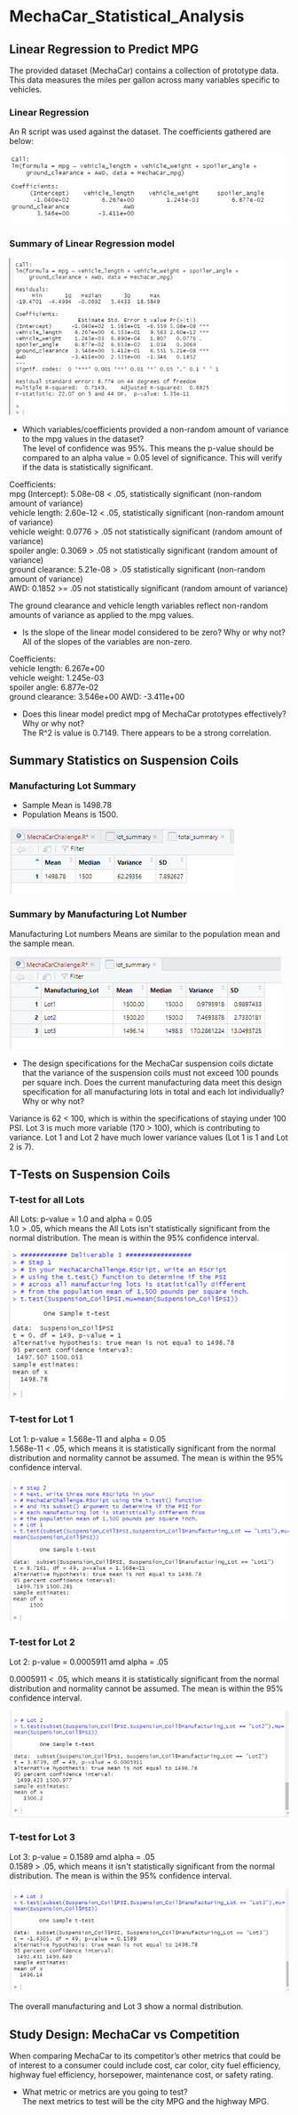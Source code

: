 # MechaCar_Statistical_Analysis

## Linear Regression to Predict MPG
The provided dataset (MechaCar) contains a collection of prototype data.  This data measures the miles per gallon across many variables specific to vehicles.

### Linear Regression
An R script was used against the dataset.  The coefficients gathered are below:  

![Pic 1](https://github.com/amitchub/MechaCar_Statistical_Analysis/blob/main/Images/Image001.PNG)

### Summary of Linear Regression model

![Pic 2](https://github.com/amitchub/MechaCar_Statistical_Analysis/blob/main/Images/Image002.PNG)

- Which variables/coefficients provided a non-random amount of variance to the mpg values in the dataset?       
The level of confidence was 95%.  This means the p-value should be compared to an alpha value = 0.05 level of significance.  This will verify if the data is statistically significant.     

Coefficients:      
mpg (Intercept): 5.08e-08 < .05, statistically significant (non-random amount of variance)     
vehicle length: 2.60e-12 < .05, statistically significant (non-random amount of variance)     
vehicle weight: 0.0776 > .05 not statistically significant (random amount of variance)     
spoiler angle: 0.3069 > .05 not statistically significant (random amount of variance)     
ground clearance: 5.21e-08 > .05 statistically significant (non-random amount of variance)    
AWD: 0.1852 >= .05 not statistically significant (random amount of variance)      

The ground clearance and vehicle length variables reflect non-random amounts of variance as applied to the mpg values.    

- Is the slope of the linear model considered to be zero? Why or why not?    
All of the slopes of the variables are non-zero.    

Coefficients:    
vehicle length: 6.267e+00    
vehicle weight: 1.245e-03  
spoiler angle: 6.877e-02  
ground clearance: 3.546e+00 
AWD: -3.411e+00  

- Does this linear model predict mpg of MechaCar prototypes effectively? Why or why not?    
The R^2 is value is 0.7149.  There appears to be a strong correlation.

## Summary Statistics on Suspension Coils
### Manufacturing Lot Summary
- Sample Mean is 1498.78
- Population Means is 1500.

![Pic 3](https://github.com/amitchub/MechaCar_Statistical_Analysis/blob/main/Images/Image003.PNG)

### Summary by Manufacturing Lot Number
Manufacturing Lot numbers Means are similar to the population mean and the sample mean.  

![Pic 4](https://github.com/amitchub/MechaCar_Statistical_Analysis/blob/main/Images/Image004.PNG)

- The design specifications for the MechaCar suspension coils dictate that the variance of the suspension coils must not exceed 100 pounds per square inch. Does the current manufacturing data meet this design specification for all manufacturing lots in total and each lot individually? Why or why not?      

Variance is 62 < 100, which is within the specifications of staying under 100 PSI.  Lot 3 is much more variable (170 > 100), which is contributing to variance.  Lot 1 and Lot 2 have much lower variance values (Lot 1 is 1 and Lot 2 is 7).  

## T-Tests on Suspension Coils
### T-test for all Lots
All Lots: p-value = 1.0 and alpha = 0.05   
1.0 > .05, which means the All Lots isn't statistically significant from the normal distribution.  The mean is within the 95% confidence interval.

![Pic 5](https://github.com/amitchub/MechaCar_Statistical_Analysis/blob/main/Images/Image005.PNG)

### T-test for Lot 1
Lot 1: p-value = 1.568e-11 and alpha = 0.05    
1.568e-11 < .05, which means it is statistically significant from the normal distribution and normality cannot be assumed.  The mean is within the 95% confidence interval.

![Pic 6](https://github.com/amitchub/MechaCar_Statistical_Analysis/blob/main/Images/Image006.PNG)

### T-test for Lot 2
Lot 2: p-value = 0.0005911 amd alpha = .05 

0.0005911 < .05, which means it is statistically significant from the normal distribution and normality cannot be assumed.  The mean is within the 95% confidence interval.
 
![Pic 7](https://github.com/amitchub/MechaCar_Statistical_Analysis/blob/main/Images/Image007.PNG)

### T-test for Lot 3
Lot 3: p-value = 0.1589 amd alpha = .05   
0.1589 > .05, which means it isn't statistically significant from the normal distribution.  The mean is within the 95% confidence interval.

![Pic 8](https://github.com/amitchub/MechaCar_Statistical_Analysis/blob/main/Images/Image008.PNG)

The overall manufacturing and Lot 3 show a normal distribution.

## Study Design: MechaCar vs Competition
When comparing MechaCar to its competitor’s other metrics that could be of interest to a consumer could include cost, car color, city fuel efficiency, highway fuel efficiency, horsepower, maintenance cost, or safety rating.

- What metric or metrics are you going to test?   
The next metrics to test will be the city MPG and the highway MPG. 
